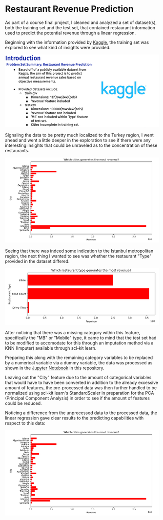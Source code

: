# Restaurant Revenue Prediction 

As part of a course final project, I cleaned and analyzed a set of dataset(s), both the training set and the test set, that contained restaurant information used to predict the potential revenue through a linear regression. 

Beginning with the information provided by <a href="https://www.kaggle.com/c/restaurant-revenue-prediction/data">Kaggle</a>, the training set was explored to see what kind of insights were provided. 

<p align="center">
  <img src="https://github.com/lherna/restaurant_revenue_prediction/blob/main/img/RR_prob.png" title="rr_intro">
</p>

Signaling the data to be pretty much localized to the Turkey region, I went ahead and went a little deeper in the exploration to see if there were any interesting insights that could be unraveled as to the concentration of these restaurants. 

<p align="center">
  <img src="https://github.com/lherna/restaurant_revenue_prediction/blob/main/img/restaurant_region.png" title="loc_region">
</p>

Seeing that there was indeed some indication to the Istanbul metropolitan region, the next thing I wanted to see was whether the restaurant "Type" provided in the dataset differed. 

<p align="center">
  <img src="https://github.com/lherna/restaurant_revenue_prediction/blob/main/img/restaurant_type.png" title="rtype">
</p>

After noticing that there was a missing category within this feature, specifically the "MB" or "Mobile" type, it came to mind that the test set had to be modified to accomodate for this through an imputation method via a KNN (Imputer) available through sci-kit learn.

Preparing this along with the remaining category variables to be replaced by a numerical variable via a dummy variable, the data was processed as shown in the <a href = "https://github.com/lherna/restaurant_revenue_prediction/blob/main/PHYS247_Final-Restaurant_Revenue_Prediction.ipynb">Jupyter Notebook</a> in this repository. 

Leaving out the "City" feature due to the amount of categorical variables that would have to have been converted in addition to the already excessive amount of features, the pre-processed data was then further handled to be normalized using sci-kit learn's StandardScaler in preparation for the PCA (Principal Component Analysis) in order to see if the amount of features could be reduced. 

Noticing a difference from the unprocessed data to the processed data, the linear regression gave clear results to the predicting capabilities with respect to this data: 

<p align="center">
  <img src="https://github.com/lherna/restaurant_revenue_prediction/blob/main/img/restaurant_region.png" title="soln">
</p>









